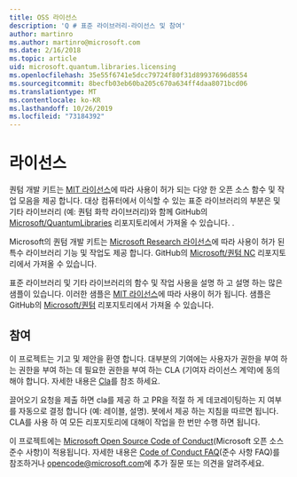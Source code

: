 ```yaml
---
title: OSS 라이선스
description: 'Q # 표준 라이브러리-라이선스 및 참여'
author: martinro
ms.author: martinro@microsoft.com
ms.date: 2/16/2018
ms.topic: article
uid: microsoft.quantum.libraries.licensing
ms.openlocfilehash: 35e55f6741e5dcc79724f80f31d89937696d8554
ms.sourcegitcommit: 8becfb03eb60ba205c670a634ff4daa8071bcd06
ms.translationtype: MT
ms.contentlocale: ko-KR
ms.lasthandoff: 10/26/2019
ms.locfileid: "73184392"
---
```

# <a name="licensing"></a>라이선스 #

퀀텀 개발 키트는 [MIT 라이선스](https://github.com/Microsoft/Quantum/blob/master/LICENSE.txt)에 따라 사용이 허가 되는 다양 한 오픈 소스 함수 및 작업 모음을 제공 합니다.
대상 컴퓨터에서 이식할 수 있는 표준 라이브러리의 부분은 및 기타 라이브러리 (예: 퀀텀 화학 라이브러리)와 함께 GitHub의 [Microsoft/QuantumLibraries](https://github.com/Microsoft/QuantumLibraries) 리포지토리에서 가져올 수 있습니다. [ ](xref:microsoft.quantum.chemistry.concepts.intro).

Microsoft의 퀀텀 개발 키트는 [Microsoft Research 라이선스](https://github.com/Microsoft/Quantum-NC/blob/master/LICENSE)에 따라 사용이 허가 된 특수 라이브러리 기능 및 작업도 제공 합니다.
GitHub의 [Microsoft/퀀텀 NC](https://github.com/microsoft/quantum-nc) 리포지토리에서 가져올 수 있습니다.

표준 라이브러리 및 기타 라이브러리의 함수 및 작업 사용을 설명 하 고 설명 하는 많은 샘플이 있습니다.
이러한 샘플은 [MIT 라이선스](https://github.com/Microsoft/Quantum/blob/master/LICENSE.txt)에 따라 사용이 허가 됩니다.
샘플은 GitHub의 [Microsoft/퀀텀](https://github.com/Microsoft/Quantum) 리포지토리에서 가져올 수 있습니다.

## <a name="contributing"></a>참여 ##

이 프로젝트는 기고 및 제안을 환영 합니다.
대부분의 기여에는 사용자가 권한을 부여 하는 권한을 부여 하는 데 필요한 권한을 부여 하는 CLA (기여자 라이선스 계약)에 동의 해야 합니다. 자세한 내용은 [Cla](https://cla.microsoft.com)를 참조 하세요.

끌어오기 요청을 제출 하면 cla를 제공 하 고 PR을 적절 하 게 데코레이팅하는 지 여부를 자동으로 결정 합니다 (예: 레이블, 설명). 봇에서 제공 하는 지침을 따르면 됩니다. CLA를 사용 하 여 모든 리포지토리에 대해이 작업을 한 번만 수행 하면 됩니다.

이 프로젝트에는 [Microsoft Open Source Code of Conduct](https://opensource.microsoft.com/codeofconduct/)(Microsoft 오픈 소스 준수 사항)이 적용됩니다.
자세한 내용은 [Code of Conduct FAQ](https://opensource.microsoft.com/codeofconduct/faq/)(준수 사항 FAQ)를 참조하거나 [opencode@microsoft.com](mailto:opencode@microsoft.com)에 추가 질문 또는 의견을 알려주세요.
